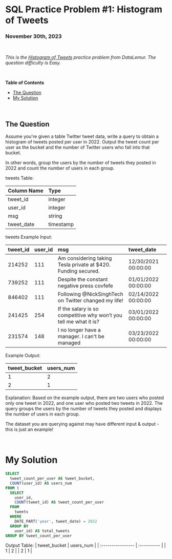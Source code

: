 # **SQL Practice Problem #1: Histogram of Tweets**
### November 30th, 2023

<br>

*This is the [Histogram of Tweets](https://datalemur.com/questions/sql-histogram-tweets) practice problem from DataLemur. The question difficulty is Easy.*

<br>

**Table of Contents**

-   [The Question](#the-question)
-   [My Solution](#my-solution)
  
<br>

## The Question

Assume you're given a table Twitter tweet data, write a query to obtain a histogram of tweets posted per user in 2022. Output the tweet count per user as the bucket and the number of Twitter users who fall into that bucket.

In other words, group the users by the number of tweets they posted in 2022 and count the number of users in each group.

tweets Table:

| Column Name           | Type                     | 
| :----------------     | :----------              | 
| tweet_id              |   integer                | 
| user_id               |   integer                | 
| msg                   |   string                 | 
| tweet_date            |   timestamp              | 

tweets Example Input:

| tweet_id           | user_id                    | msg | tweet_date
| :----------------     | :----------              | :---------- | :----------
| 214252	             |   111                | Am considering taking Tesla private at $420. Funding secured. | 12/30/2021 00:00:00
| 739252	               |   111                | Despite the constant negative press covfefe	| 01/01/2022 00:00:00
| 846402	                  |   111                 | Following @NickSinghTech on Twitter changed my life! | 02/14/2022 00:00:00
| 241425            |   254	              | If the salary is so competitive why won’t you tell me what it is? | 03/01/2022 00:00:00
| 231574	           |   148              | I no longer have a manager. I can't be managed | 03/23/2022 00:00:00

Example Output:

| tweet_bucket          | users_num                | 
| :----------------     | :----------              | 
| 1                     |   2                      | 
| 2                     |   1                      | 

Explanation:
Based on the example output, there are two users who posted only one tweet in 2022, and one user who posted two tweets in 2022. The query groups the users by the number of tweets they posted and displays the number of users in each group.

The dataset you are querying against may have different input & output - this is just an example!

<br>

# My Solution

``` SQL
SELECT
  tweet_count_per_user AS tweet_bucket,
  COUNT(user_id) AS users_num
FROM (
  SELECT 
    user_id,
    COUNT(tweet_id) AS tweet_count_per_user
  FROM 
    tweets
  WHERE
    DATE_PART('year', tweet_date) = 2022
  GROUP BY
    user_id) AS total_tweets
GROUP BY tweet_count_per_user
```

Output Table:
| tweet_bucket          | users_num                | 
| :----------------     | :----------              | 
| 1                     |   2                      | 
| 2                     |   1                      |
